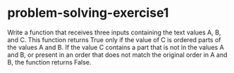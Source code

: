 # problem-solving-exercise1
Write a function that receives three inputs containing the text values A, B, and C. This function returns True only if the value of C is ordered parts of the values A and B. If the value C contains a part that is not in the values A and B, or present in an order that does not match the original order in A and B, the function returns False.

